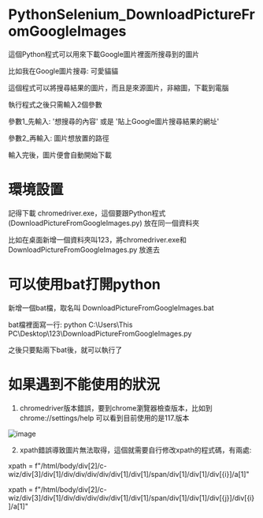 # PythonSelenium_DownloadPictureFromGoogleImages

這個Python程式可以用來下載Google圖片裡面所搜尋到的圖片

比如我在Google圖片搜尋: 可愛貓貓

這個程式可以將搜尋結果的圖片，而且是來源圖片，非縮圖，下載到電腦

執行程式之後只需輸入2個參數

參數1_先輸入: '想搜尋的內容' 或是 '貼上Google圖片搜尋結果的網址'

參數2_再輸入: 圖片想放置的路徑

輸入完後，圖片便會自動開始下載

# 環境設置

記得下載 chromedriver.exe，這個要跟Python程式 (DownloadPictureFromGoogleImages.py) 放在同一個資料夾

比如在桌面新增一個資料夾叫123，將chromedriver.exe和 DownloadPictureFromGoogleImages.py 放進去

# 可以使用bat打開python

新增一個bat檔，取名叫 DownloadPictureFromGoogleImages.bat

bat檔裡面寫一行:
python C:\Users\This PC\Desktop\123\DownloadPictureFromGoogleImages.py

之後只要點兩下bat後，就可以執行了

# 如果遇到不能使用的狀況

1. chromedriver版本錯誤，要到chrome瀏覽器檢查版本，比如到chrome://settings/help 可以看到目前使用的是117.版本

![image](https://github.com/websba/PythonSelenium_DownloadPictureFromGoogleImages/assets/134906281/32ae2816-7920-4e9d-a4d7-ab68acd2c3e1)

2. xpath錯誤導致圖片無法取得，這個就需要自行修改xpath的程式碼，有兩處:

xpath = f"/html/body/div[2]/c-wiz/div[3]/div[1]/div/div/div/div/div[1]/div[1]/span/div[1]/div[1]/div[{i}]/a[1]"

xpath = f"/html/body/div[2]/c-wiz/div[3]/div[1]/div/div/div/div/div[1]/div[1]/span/div[1]/div[1]/div[{j}]/div[{i}]/a[1]"
